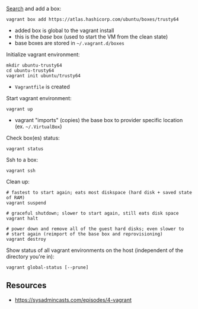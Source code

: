 [Search](https://atlas.hashicorp.com/boxes/search) and add a box:

    vagrant box add https://atlas.hashicorp.com/ubuntu/boxes/trusty64
 
* added box is global to the vagrant install
* this is the *base* box (used to start the VM from the clean state)
* base boxes are stored in `~/.vagrant.d/boxes`

Initialize vagrant environment:

    mkdir ubuntu-trusty64
    cd ubuntu-trusty64
    vagrant init ubuntu/trusty64
    
* `Vagrantfile` is created

Start vagrant environment:

    vagrant up

* vagrant "imports" (copies) the base box to provider specific location (ex. `~/.VirtualBox`)

Check box(es) status:

    vagrant status

Ssh to a box:

    vagrant ssh

Clean up:

    # fastest to start again; eats most diskspace (hard disk + saved state of RAM)
    vagrant suspend

    # graceful shutdown; slower to start again, still eats disk space
    vagrant halt

    # power down and remove all of the guest hard disks; even slower to
    # start again (reimport of the base box and reprovisioning)
    vagrant destroy

Show status of all vagrant environments on the host (independent of the directory you're in):

    vagrant global-status [--prune]

Resources
---------

* https://sysadmincasts.com/episodes/4-vagrant
